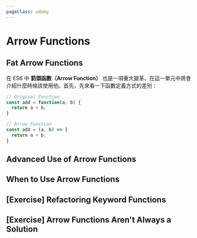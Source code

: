 ```yaml
---
pageClass: udemy
---
```


# Arrow Functions

## Fat Arrow Functions

在 ES6 中 **箭頭函數（Arrow Function）** 也是一項重大變革，在這一單元中將會介紹什麼時候該使用他。首先，先來看一下函數定義方式的差別：

```javascript
// Original Function
const add = function(a, b) {
  return a + b;
}

// Arrow Function
const add = (a, b) => {
  return a + b;
}
```

## Advanced Use of Arrow Functions

## When to Use Arrow Functions

## [Exercise] Refactoring Keyword Functions

## [Exercise] Arrow Functions Aren't Always a Solution
